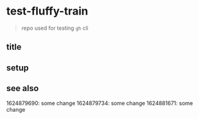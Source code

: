 # test-fluffy-train

> repo used for testing `gh` cli

## title

## setup

## see also
1624879690: some change
1624879734: some change
1624881671: some change
